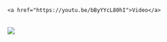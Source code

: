 
    <a href="https://youtu.be/bByYYcL80hI">Video</a>
<br>
   <img src="https://github.com/animationbro/e-commerce_mobile_-_web02/blob/main/demo.png">
